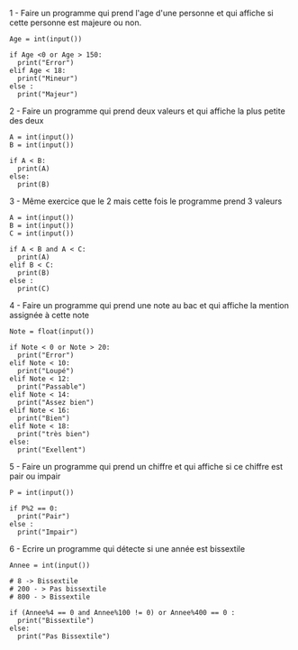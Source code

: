1 - Faire un programme qui prend l'age d'une personne et qui affiche si cette personne est majeure ou non.

```
Age = int(input())

if Age <0 or Age > 150:
  print("Error")
elif Age < 18:
  print("Mineur")
else :
  print("Majeur")
```

2 - Faire un programme qui prend deux valeurs et qui affiche la plus petite des deux

```
A = int(input())
B = int(input())

if A < B:
  print(A)
else:
  print(B)
```

3 - Même exercice que le 2 mais cette fois le programme prend 3 valeurs

```
A = int(input())
B = int(input())
C = int(input())

if A < B and A < C:
  print(A)
elif B < C:
  print(B)
else :
  print(C)
```

4 - Faire un programme qui prend une note au bac et qui affiche la mention assignée à cette note

```
Note = float(input())

if Note < 0 or Note > 20:
  print("Error")
elif Note < 10:
  print("Loupé")
elif Note < 12:
  print("Passable")
elif Note < 14:
  print("Assez bien")
elif Note < 16:
  print("Bien")
elif Note < 18:
  print("très bien")
else:
  print("Exellent")
```

5 - Faire un programme qui prend un chiffre et qui affiche si ce chiffre est pair ou impair

```
P = int(input())

if P%2 == 0:
  print("Pair")
else : 
  print("Impair")
```

6 - Ecrire un programme qui détecte si une année est bissextile

```
Annee = int(input())

# 8 -> Bissextile
# 200 - > Pas bissextile
# 800 - > Bissextile

if (Annee%4 == 0 and Annee%100 != 0) or Annee%400 == 0 :
  print("Bissextile")
else:
  print("Pas Bissextile")
```

